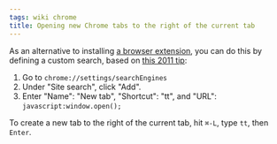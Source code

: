 ```yaml
---
tags: wiki chrome
title: Opening new Chrome tabs to the right of the current tab
---
```


As an alternative to installing [a browser extension](https://chromewebstore.google.com/detail/new-adjacent-tab/fommpldicogfgegfpcoibmhkbbdpodjg), you can do this by defining a custom search, based on [this 2011 tip](https://ladyalys.blogspot.com/2011/08/chrome-tip-open-new-tab-next-to-current.html):

1. Go to `chrome://settings/searchEngines`
2. Under "Site search", click "Add".
3. Enter "Name": "New tab", "Shortcut": "tt", and "URL": `javascript:window.open();`

To create a new tab to the right of the current tab, hit `⌘-L`, type `tt`, then `Enter`.
